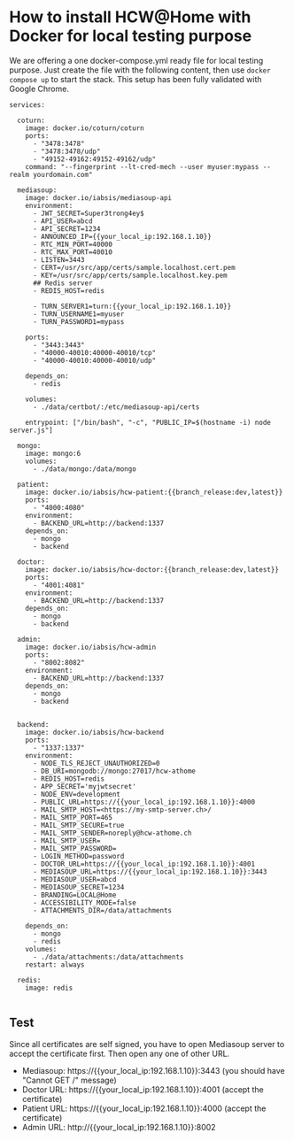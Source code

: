 # How to install HCW@Home with Docker for local testing purpose

We are offering a one docker-compose.yml ready file for local testing purpose. Just create the file with the following content, then use `docker compose up` to start the stack. This setup has been fully validated with Google Chrome.


```
services:

  coturn:
    image: docker.io/coturn/coturn
    ports:
      - "3478:3478"
      - "3478:3478/udp"
      - "49152-49162:49152-49162/udp"
    command: "--fingerprint --lt-cred-mech --user myuser:mypass --realm yourdomain.com"

  mediasoup:
    image: docker.io/iabsis/mediasoup-api
    environment:
      - JWT_SECRET=Super3trong4ey$
      - API_USER=abcd
      - API_SECRET=1234
      - ANNOUNCED_IP={{your_local_ip:192.168.1.10}}
      - RTC_MIN_PORT=40000
      - RTC_MAX_PORT=40010
      - LISTEN=3443
      - CERT=/usr/src/app/certs/sample.localhost.cert.pem
      - KEY=/usr/src/app/certs/sample.localhost.key.pem
      ## Redis server
      - REDIS_HOST=redis

      - TURN_SERVER1=turn:{{your_local_ip:192.168.1.10}}
      - TURN_USERNAME1=myuser
      - TURN_PASSWORD1=mypass

    ports:
      - "3443:3443"
      - "40000-40010:40000-40010/tcp"
      - "40000-40010:40000-40010/udp"

    depends_on:
      - redis

    volumes:
      - ./data/certbot/:/etc/mediasoup-api/certs

    entrypoint: ["/bin/bash", "-c", "PUBLIC_IP=$(hostname -i) node server.js"]

  mongo:
    image: mongo:6
    volumes:
      - ./data/mongo:/data/mongo

  patient:
    image: docker.io/iabsis/hcw-patient:{{branch_release:dev,latest}}
    ports:
      - "4000:4080"
    environment:
      - BACKEND_URL=http://backend:1337
    depends_on:
      - mongo
      - backend

  doctor:
    image: docker.io/iabsis/hcw-doctor:{{branch_release:dev,latest}}
    ports:
      - "4001:4081"
    environment:
      - BACKEND_URL=http://backend:1337
    depends_on:
      - mongo
      - backend

  admin:
    image: docker.io/iabsis/hcw-admin
    ports:
      - "8002:8082"
    environment:
      - BACKEND_URL=http://backend:1337
    depends_on:
      - mongo
      - backend


  backend:
    image: docker.io/iabsis/hcw-backend
    ports:
      - "1337:1337"
    environment:
      - NODE_TLS_REJECT_UNAUTHORIZED=0
      - DB_URI=mongodb://mongo:27017/hcw-athome
      - REDIS_HOST=redis
      - APP_SECRET='myjwtsecret'
      - NODE_ENV=development
      - PUBLIC_URL=https://{{your_local_ip:192.168.1.10}}:4000
      - MAIL_SMTP_HOST=<https://my-smtp-server.ch>/
      - MAIL_SMTP_PORT=465
      - MAIL_SMTP_SECURE=true
      - MAIL_SMTP_SENDER=noreply@hcw-athome.ch
      - MAIL_SMTP_USER=
      - MAIL_SMTP_PASSWORD=
      - LOGIN_METHOD=password
      - DOCTOR_URL=https://{{your_local_ip:192.168.1.10}}:4001
      - MEDIASOUP_URL=https://{{your_local_ip:192.168.1.10}}:3443
      - MEDIASOUP_USER=abcd
      - MEDIASOUP_SECRET=1234
      - BRANDING=LOCAL@Home
      - ACCESSIBILITY_MODE=false
      - ATTACHMENTS_DIR=/data/attachments

    depends_on:
      - mongo
      - redis
    volumes:
      - ./data/attachments:/data/attachments
    restart: always

  redis:
    image: redis


```

## Test

Since all certificates are self signed, you have to open Mediasoup server to accept the certificate first. Then open any one of other URL.

- Mediasoup: https://{{your_local_ip:192.168.1.10}}:3443 (you should have "Cannot GET /" message)
- Doctor URL: https://{{your_local_ip:192.168.1.10}}:4001 (accept the certificate)
- Patient URL: https://{{your_local_ip:192.168.1.10}}:4000 (accept the certificate)
- Admin URL: http://{{your_local_ip:192.168.1.10}}:8002
